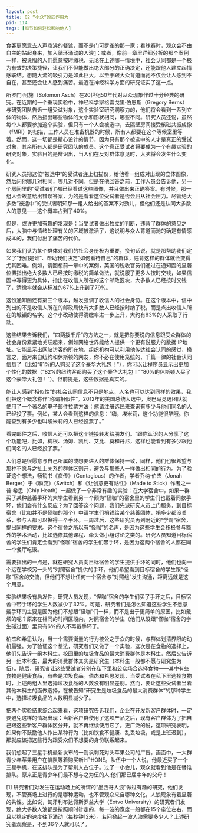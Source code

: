 ```yaml
---
layout: post
title: 02 “小众”的反作用力
pid: 114
tags: [细节如何轻松影响他人]
---
```


食客更愿意去人声鼎沸的餐馆，而不是门可罗雀的那一家；看球赛时，观众会不由自主的站起身来，加入循环涌动的人浪[1](#1)；或者，像前一章里详细分析的那个案例一样，被说服的人们愿意按时缴税，无论在上述哪一情境中，社会认同都是一个极为有效的决策捷径，让我们不但能做出绝大部分的正确决定，还能跟他人建立起情感联结。想随大流的吸引力是如此巨大，以至于跟大众背道而驰不仅会让人感到不自在，甚至还会让人感到痛苦。最近在神经科学方面的研究证实了这一点。

所罗门·阿施（Solomon Asch）在20世纪50年代对从众现象作过十分经典的研究。在近期的一个重现实验中，神经科学家格雷戈里·伯恩斯（Gregory Berns）与研究团队告诉一组受试对象，这个实验室研究洞察力的，他们将会看到一系列立体的物体，然后指出哪些物体的大小和形状相同，哪些不同。研究人员还说，虽然每个人都要参加这个实验，但只有一个人会被选中，去隔壁房间接受核磁共振成像（fMRI）的扫描，工作人员在准备机器的时候，所有人都要在这个等候室里等着。然而，这一切都是精心设计的情节，因为只有那个被选中的人才是真正的受试对象，其余所有人都是研究团队的成员。这个真正受试者将要成为一个有趣实验的研究对象，实验目的是辨识出，当人们在反对群体意见时，大脑将会发生什么变化。

研究人员把这位“被选中”的受试者连上扫描仪，给他看一组成对出现的立体图像，然后问他哪几对相同，哪几对不同。但是在他回答之前，工作人员会告诉他，另一个房间里的“受试者们”都已经看过这些图像，并且做出来正确答案。有时候，那一组人会故意给出错误答案，为的是看看这位受试者是否会屈从社会压力。尽管绝大多数“被选中”的受试者明知那一组人给出的答案不对劲儿，但他们还是认同大多数人的意见——这个概率占到了40%。

但是，或许更加有趣的发现是：当受试者做出独立的判断，违背了群体的意见之后，大脑中与情绪处理有关的区域被激活了，这说明与众人背道而驰的确是有情感成本的，我们付出了痛苦的代价。

如果我们认为某个群体对我们的社会身份极为重要，换句话说，就是那帮助我们定义了“我们是谁”、帮助我们决定“如何看待自己”的群体，违背这样的群体就会变得尤其困难。例如，请回想前一章中的案例，英国的税收官员们通过在通知函的显著位置指出绝大多数人已经按时缴税的简单做法，就说服了更多人按时交钱，如果信函中写得更为具体，指出在收信人所在的这个邮政区块，大多数人已经按时交钱了，清缴率就会从标准的67%上升到了79%。

这份通知函还有第三个版本，越发强调了收信人的社会身份。在这个版本中，信中列出的不是收信人所在的邮政局快有大多数人已经按时纳了税，而是点出收信人所在的城镇的名字。这个小改动使得清缴率进一步上升，大约有83%的人采取了行动。

这些结果告诉我们，“四两拨千斤”的方法之一，就是把你要说的信息跟受众群体的社会身份紧紧地关联起来，例如网络世界能给人提供一个更有说服力的数据:IP地址。它能显示出网站访客的所在地，组织机构可以利用他传达社会认同的感觉，换言之，面对来自纽约和休斯顿的网友，你不必在使用笼统的、千篇一律的社会认同信息了（比如“81%的人购买了这个豪华大礼包！”），你可以让程序员显示出更加个性化的数据（“82%的纽约客都购买了这个豪华大礼包！”“80%的休斯顿人买了这个豪华大礼包！”）。但前提是，这些数据是真实的。

能让人感到“相似性”的社会认同信息不只是地点，人名也可以达到同样的效果，我们把这个概念称作“称谓相似性”。2012年的美国总统大选中，奥巴马竞选团队就使用了一个著名的电子邮件拉票方法：邀请注册选民来查询有多少与他们同名的人已经投了票。例如，某人会看到这样的信息：“嗨，埃米莉，这个功能很酷哦。你能查到有多少也叫埃米莉的人已经投票了。”

看完邮件之后，收信人还可以把这个链接转发给朋友们。“跟你认识的人分享了这个功能吧，比如，梅根、汤姆、凯利、艾比、莫和丹尼，这样也能看到有多少跟他们同名的人已经投了票。”

人们总是很愿意与自己所属的或想要进入的群体保持一致，同样，他们也很希望与那种不愿与之扯上关系的群体区别开，避免与那些人一样做出相同的行为。为了验证这个想法，畅销书《疯传》（Contagious）的作者，学者乔纳·伯杰（Jonah Berger）于《瞬变》（Switch）和《让创意更有黏性》（Made to Stick）作者之一普·希思（Chip Heath）一起做了一个非常有趣的实验：在大学宿舍中，如果一群买了某种慈善手环的大学生看到另一个颇为“怪咖”的宿舍里的学生们也戴着同款手环，他们会有什么反应？为了回答这个问题，我们先派研究人员上门服务，到目标宿舍（比如并不是怪咖的那个）中请学生们捐钱给某个慈善团体，捐多少都没关系，参与人都可以换得一个手环。一周过后，这些研究员再到附近的“学霸”宿舍，提出同样的要求。这个宿舍之所以有“怪咖”的名声，是因为这些学生会积极参与额外的学术活动，比如选修其他课程、牵头做小组讨论之类的。研究人员知道目标宿舍的学生们肯定会看到“怪咖”宿舍的学生们带手环，是因为这两个宿舍的人都在同一个餐厅吃饭。

需要指出的一点是，就在研究人员向目标宿舍的学生提供手环的同时，他们也向一个远在学校另一头的“对照宿舍”提供的手环。他们希望看到目标宿舍的学生跟“怪咖”宿舍的交流，但他们不想让任何一个宿舍与“对照组”发生沟通，距离远就是这个用意。

实验结果极有启发性，研究人员发现，“怪咖”宿舍的学生们买了手环之后，目标宿舍中带手环的学生人数减少了32%。可是，研究者们是怎么知道这些学生不愿意戴手环的主要是因为他们不想跟“怪咖”们一样，而不是出于更简单的原因，比如戴烦的呢？原来在相同的时间区段内，对照宿舍的学生（他们从没跟“怪咖”宿舍的学生碰过面）里只有6%的人不再戴手环了。

柏杰和希思认为，当一个需要衡量的行为被公之于众的时候，与群体划清界限的动机最强。为了验证这个想法，研究者们又做了一个实验，这次是在食物的选择上，他们先告诉一组本科生，校园里的垃圾食品的最大消费群体是本科生，然后又告诉另一组本科生，最大的消费群体其实是研究生（本科生一般都不愿与研究生为伍）。随后，研究者让这些受试者分别在私下里和公众场合选择食物——其中有些食物是健康食品，有些是垃圾食品。伯杰和希思发现，当受试者在私下里选择食物时，上述两组人里选择垃圾食品的人数没有明显差别。然而，要让这些受试者当着其他本科生的面做选择，在被告知“研究生是垃圾食品的最大消费群体”的那种学生中，选择垃圾食品的人数明显减少了。

把两个实验结果综合起来看，这项研究告诉我们，企业在开发新客户群体时，一定要避免这样的情况出现：当新客户群使用了这项产品之后，现有客户群体为了把自己跟这些新客户群体区分开，就不再继续使用它了。更广泛的说，这项研究表明，如果你不鼓励他人作出某种行为（比如饮食不健康、乱丢垃圾，或是上班迟到），那就应该把这些行为跟受众们不想要的身份联系起来。

我们想起了三星手机最新发布的一则讽刺死对头苹果公司的广告。画面中，一大群青少年苹果用户在排队等着购买新I-PHONE。队伍中一个人说，他最近买了一个三星手机，在这排队是为了帮别人占位子。过了一小会儿，观众就看到他是在替谁排队。原来正是青少年们最不想与之为伍的人:他们那已届中年的父母！

<span id="1">[1]</span> 研究者们对发生在运动场上的所谓的“墨西哥人浪”做过有趣的研究，他们发现，不管赛场上进行的是哪种运动，也不管观众来自哪种文化，人浪现象有着显著的共性。比如说，匈牙利布达佩斯罗兰大学（Eotvo University）的研究者们发现，绝大多数人浪都是按照顺时针走的，每一波的宽度一般都在15个座位左右，而且以稳定的速度往下涌动（每秒钟12米）。若问掀起一波人浪需要多少人？上述研究者观察是，不到36个人就可以了。


